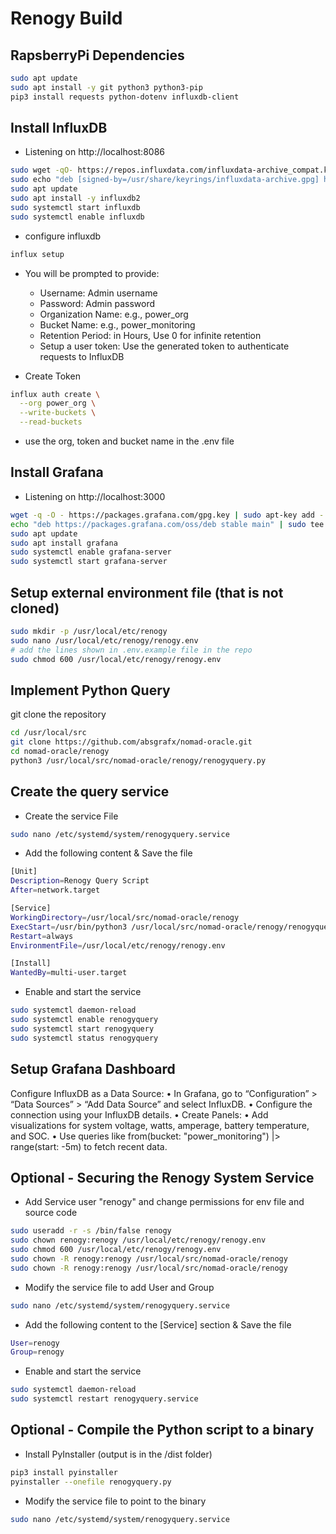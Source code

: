 # Renogy Build 

## RapsberryPi Dependencies 
```bash
sudo apt update
sudo apt install -y git python3 python3-pip
pip3 install requests python-dotenv influxdb-client
```

## Install InfluxDB 
* Listening on http://localhost:8086
```bash
sudo wget -qO- https://repos.influxdata.com/influxdata-archive_compat.key | sudo gpg --dearmor -o /usr/share/keyrings/influxdata-archive.gpg
sudo echo "deb [signed-by=/usr/share/keyrings/influxdata-archive.gpg] https://repos.influxdata.com/debian stable main" | sudo tee /etc/apt/sources.list.d/influxdb.list
sudo apt update
sudo apt install -y influxdb2
sudo systemctl start influxdb
sudo systemctl enable influxdb
```

* configure influxdb
```bash
influx setup
```
* You will be prompted to provide:
	* Username: Admin username
	* Password: Admin password
	* Organization Name: e.g., power_org
	* Bucket Name: e.g., power_monitoring
	* Retention Period: in Hours, Use 0 for infinite retention
	* Setup a user token: Use the generated token to authenticate requests to InfluxDB

* Create Token 
```bash
influx auth create \
  --org power_org \
  --write-buckets \
  --read-buckets
```
* use the org, token and bucket name in the .env file


## Install Grafana 
* Listening on http://localhost:3000
```bash 
wget -q -O - https://packages.grafana.com/gpg.key | sudo apt-key add -
echo "deb https://packages.grafana.com/oss/deb stable main" | sudo tee -a /etc/apt/sources.list.d/grafana.list
sudo apt update
sudo apt install grafana
sudo systemctl enable grafana-server
sudo systemctl start grafana-server
```

## Setup external environment file (that is not cloned)
```bash
sudo mkdir -p /usr/local/etc/renogy
sudo nano /usr/local/etc/renogy/renogy.env
# add the lines shown in .env.example file in the repo
sudo chmod 600 /usr/local/etc/renogy/renogy.env
```


## Implement Python Query 
git clone the repository 
```bash
cd /usr/local/src
git clone https://github.com/absgrafx/nomad-oracle.git
cd nomad-oracle/renogy
python3 /usr/local/src/nomad-oracle/renogy/renogyquery.py
```

## Create the query service 
* Create the service File 
```bash
sudo nano /etc/systemd/system/renogyquery.service
```
* Add the following content & Save the file 
```bash
[Unit]
Description=Renogy Query Script
After=network.target

[Service]
WorkingDirectory=/usr/local/src/nomad-oracle/renogy
ExecStart=/usr/bin/python3 /usr/local/src/nomad-oracle/renogy/renogyquery.py
Restart=always
EnvironmentFile=/usr/local/etc/renogy/renogy.env

[Install]
WantedBy=multi-user.target
```
* Enable and start the service 
```bash
sudo systemctl daemon-reload
sudo systemctl enable renogyquery
sudo systemctl start renogyquery
sudo systemctl status renogyquery
```

## Setup Grafana Dashboard 
Configure InfluxDB as a Data Source:
	•	In Grafana, go to “Configuration” > “Data Sources” > “Add Data Source” and select InfluxDB.
	•	Configure the connection using your InfluxDB details.
	•	Create Panels:
	•	Add visualizations for system voltage, watts, amperage, battery temperature, and SOC.
	•	Use queries like from(bucket: "power_monitoring") |> range(start: -5m) to fetch recent data.


## **Optional** -  Securing the Renogy System Service
* Add Service user "renogy" and change permissions for env file and source code
```bash
sudo useradd -r -s /bin/false renogy
sudo chown renogy:renogy /usr/local/etc/renogy/renogy.env
sudo chmod 600 /usr/local/etc/renogy/renogy.env
sudo chown -R renogy:renogy /usr/local/src/nomad-oracle/renogy
sudo chown -R renogy:renogy /usr/local/src/nomad-oracle/renogy
```
* Modify the service file to add User and Group
```bash
sudo nano /etc/systemd/system/renogyquery.service
```
* Add the following content to the [Service] section & Save the file 
```bash
User=renogy
Group=renogy
```
* Enable and start the service 
```bash
sudo systemctl daemon-reload
sudo systemctl restart renogyquery.service
```
## **Optional** - Compile the Python script to a binary
* Install PyInstaller (output is in the /dist folder)
```bash	
pip3 install pyinstaller
pyinstaller --onefile renogyquery.py
```
* Modify the service file to point to the binary
```bash	
sudo nano /etc/systemd/system/renogyquery.service
```